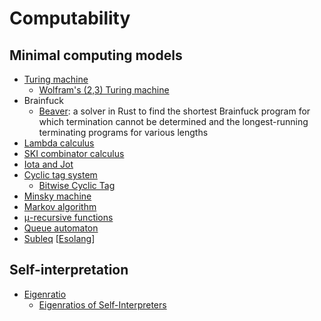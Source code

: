 # Computability

## Minimal computing models

- [Turing machine](https://en.wikipedia.org/wiki/Turing_machine)
  - [Wolfram's (2,3) Turing machine](https://en.wikipedia.org/wiki/Wolfram%27s_2-state_3-symbol_Turing_machine)
- Brainfuck
  - [Beaver](https://github.com/eterevsky/beaver): a solver in Rust to find
    the shortest Brainfuck program for which termination cannot be determined
    and the longest-running terminating programs for various lengths
- [Lambda calculus](https://en.wikipedia.org/wiki/Lambda_calculus)
- [SKI combinator calculus](https://en.wikipedia.org/wiki/SKI_combinator_calculus)
- [Iota and Jot](https://en.wikipedia.org/wiki/Iota_and_Jot)
- [Cyclic tag system](https://en.wikipedia.org/wiki/Tag_system#Cyclic_tag_systems)
  - [Bitwise Cyclic Tag](https://esolangs.org/wiki/Bitwise_Cyclic_Tag)
- [Minsky machine](https://esolangs.org/wiki/Minsky_machine)
- [Markov algorithm](https://en.wikipedia.org/wiki/Markov_algorithm)
- [μ-recursive functions](https://en.wikipedia.org/wiki/General_recursive_function)
- [Queue automaton](https://en.wikipedia.org/wiki/Queue_automaton)
- [Subleq](https://en.wikipedia.org/wiki/One-instruction_set_computer#Subtract_and_branch_if_less_than_or_equal_to_zero)
  [[Esolang](https://esolangs.org/wiki/Subleq)]

## Self-interpretation

- [Eigenratio](https://esolangs.org/wiki/Eigenratio)
  - [Eigenratios of Self-Interpreters](https://eigenratios.blogspot.com/)
